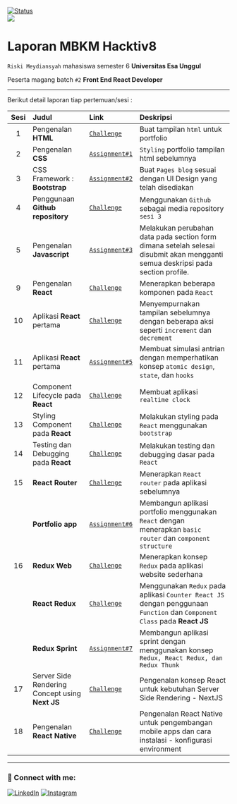 [![Status](https://img.shields.io/badge/Status-dev-orange.svg)](https://shields.io/)
<br>
![](https://img.shields.io/badge/Code-React-informational?style=flat&logo=react&color=61DAFB)

# Laporan MBKM Hacktiv8

`Riski Meydiansyah` mahasiswa semester 6 **Universitas Esa Unggul**

Peserta magang batch `#2` **Front End React Developer**

---

Berikut detail laporan tiap pertemuan/sesi :

| Sesi | Judul                                           | Link                                                | Deskripsi                                                                                                                       |
| :--: | :---------------------------------------------- | :-------------------------------------------------- | :------------------------------------------------------------------------------------------------------------------------------ |
|  1   | Pengenalan **HTML**                             | [`Challenge`](/s1/index.html)                       | Buat tampilan `html` untuk portfolio                                                                                            |
|  2   | Pengenalan **CSS**                              | [`Assignment#1`](/s2/index.html)                    | `Styling` portfolio tampilan html sebelumnya                                                                                    |
|  3   | CSS Framework : **Bootstrap**                   | [`Assignment#2`](/s3/index.html)                    | Buat `Pages blog` sesuai dengan UI Design yang telah disediakan                                                                 |
|  4   | Penggunaan **Github repository**                | [`Challenge`](/s3/index.html)                       | Menggunakan `Github` sebagai media repository `sesi 3`                                                                          |
|  5   | Pengenalan **Javascript**                       | [`Assignment#3`](/s5/index.html)                    | Melakukan perubahan data pada section form dimana setelah selesai disubmit akan mengganti semua deskripsi pada section profile. |
|  9   | Pengenalan **React**                            | [`Challenge`](/react/s9/react-with-webpack)         | Menerapkan beberapa komponen pada `React`                                                                                       |
|  10  | Aplikasi **React** pertama                      | [`Challenge`](/react/s10&s11/)                      | Menyempurnakan tampilan sebelumnya dengan beberapa aksi seperti `increment` dan `decrement`                                     |
|  11  | Aplikasi **React** pertama                      | [`Assignment#5`](/react/s10&s11/src/components/s11) | Membuat simulasi antrian dengan memperhatikan konsep `atomic design`, `state`, dan `hooks`                                      |
|  12  | Component Lifecycle pada **React**              | [`Challenge`](/react/s12)                           | Membuat aplikasi `realtime clock`                                                                                               |
|  13  | Styling Component pada **React**                | [`Challenge`](/react/s13)                           | Melakukan styling pada `React` menggunakan `bootstrap`                                                                          |
|  14  | Testing dan Debugging pada **React**            | [`Challenge`](/react/s14)                           | Melakukan testing dan debugging dasar pada `React`                                                                              |
|  15  | **React Router**                                | [`Challenge`](/react/s15/react-router-dom)          | Menerapkan `React router` pada aplikasi sebelumnya                                                                              |
|      | **Portfolio app**                               | [`Assignment#6`](/react/s15/portfolio)              | Membangun aplikasi portfolio menggunakan `React` dengan menerapkan `basic router` dan `component structure`                     |
|  16  | **Redux Web**                                   | [`Challenge`](/react/s16/redux-web)                 | Menerapkan konsep `Redux` pada aplikasi website sederhana                                                                       |
|      | **React Redux**                                 | [`Challenge`](/react/s16/react-redux)               | Menggunakan `Redux` pada aplikasi `Counter React JS` dengan penggunaan `Function` dan `Component Class` pada **React JS**       |
|      | **Redux Sprint**                                | [`Assignment#7`](/react/s16/react-sprint)           | Membangun aplikasi sprint dengan menggunakan konsep `Redux, React Redux, dan Redux Thunk`                                       |
|  17  | Server Side Rendering Concept using **Next JS** | [`Challenge`](/react/s17/react-next)                | Pengenalan konsep React untuk kebutuhan Server Side Rendering - NextJS                                                          |
|  18  | Pengenalan **React Native**                     | [`Challenge`](/react-native/s18/AwesomeProject)     | Pengenalan React Native untuk pengembangan mobile apps dan cara instalasi - konfigurasi environment                             |

---

### 🤝 Connect with me:

[![LinkedIn](https://img.shields.io/badge/linkedin-%230077B5.svg?style=for-the-badge&logo=linkedin&logoColor=white)](https://www.linkedin.com/in/meydiansyah/)
[![Instagram](https://img.shields.io/badge/Instagram-%23E4405F.svg?style=for-the-badge&logo=Instagram&logoColor=white)](https://www.instagram.com/meydiansyah__/)
